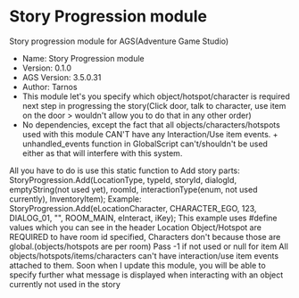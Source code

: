 # Story Progression module
 Story progression module for AGS(Adventure Game Studio)
 
  - Name: Story Progression module
  - Version: 0.1.0
  - AGS Version: 3.5.0.31
  - Author: Tarnos
  - This module let's you specify which object/hotspot/character is required next step in progressing the story(Click door, talk to character, use item on the door > wouldn't allow you to do that in any other order)
  - No dependencies, except the fact that all objects/characters/hotspots used with this module CAN'T have any Interaction/Use item events. + unhandled_events function in GlobalScript can't/shouldn't be used either as that will interfere with this system.
  
All you have to do is use this static function to Add story parts:
StoryProgression.Add(LocationType, typeId, storyId, dialogId, emptyString(not used yet), roomId, interactionType(enum, not used currently), InventoryItem);
Example:
StoryProgression.Add(eLocationCharacter, CHARACTER_EGO, 123, DIALOG_01, "", ROOM_MAIN, eInteract, iKey);
This example uses #define values which you can see in the header
Location Object/Hotspot are REQUIRED to have room id specified, Characters don't because those are global.(objects/hotspots are per room)
Pass -1 if not used or null for item
All objects/hotspots/items/characters can't have interaction/use item events attached to them.
Soon when I update this module, you will be able to specify further what message is displayed when interacting with an object currently not used in the story
